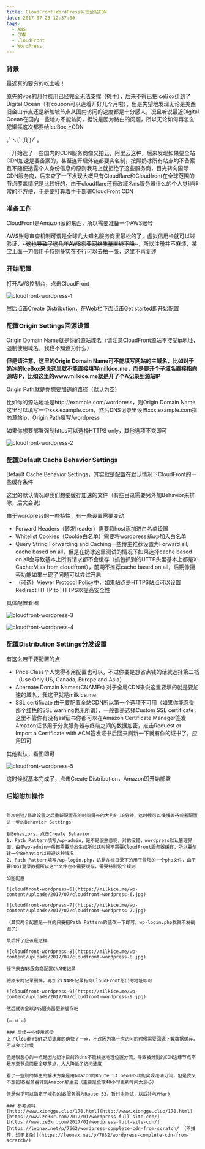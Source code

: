 ```yaml
---
title: CloudFront+WordPress实现全站CDN
date: 2017-07-25 12:37:00
tags:
  - AWS
  - CDN
  - CloudFront
  - WordPress
---
```


### 背景
最近真的要穷的吃土啦！

原先的vps的月付费用已经完全无法支撑（摊手），后来不得已把IceBox迁到了Digital Ocean（有coupon可以连着开好几个月啦），但是失望地发现无论是美西旧金山节点还是新加坡节点从国内访问的速度都是十分感人，况且听说最近Digital Ocean在国内一些地方不能访问，据说是因为路由的问题，所以无论如何再怎么犯懒癌这次都要给IceBox上CDN

｡ﾟヽ(ﾟ´Д`)ﾉﾟ｡

一开始选了一些国内的CDN服务商像又拍云，阿里云这种，后来发现如果要全站CDN加速是要备案的，甚至连开启外链都要实名制，按照奶冰所有站点均不备案且不随便透露个人身份信息的原则我马上就拒绝了这些服务商，目光转向国际CDN服务商，后来查了一下发现大概只有Cloudflare和Cloudfront在全球范围的节点覆盖情况是比较好的，由于cloudflare还有改域名ns服务器什么的个人觉得非常的不方便，于是便打算着手于部署CloudFront CDN

### 准备工作
CloudFront是Amazon家的东西，所以需要准备一个AWS账号

AWS账号审查机制可谓是全球几大知名服务商里最松的了，虚拟信用卡就可以过验证，~~~这也导致了这几年AWS东亚网络质量直线下降~~~，所以注册并不麻烦，某宝上面一刀信用卡特别多实在不行可以去拍一张，这里不再复述

### 开始配置
打开AWS控制台，点击CloudFront

![cloudfront-wordpress-1](https://milkice.me/wp-content/uploads/2017/07/wordpress-cloudfront-1.jpg)

然后点击Create Distribution，在Web栏下面点击Get started即开始配置

### 配置Origin Settings回源设置
Origin Domain Name就是你的源站域名（请注意CloudFront源站不接受ip地址，强制使用域名，我也不知道为什么）

**但是请注意，这里的Origin Domain Name可不能填写网站的主域名，比如对于奶冰的IceBox来说这里就不能直接填写milkice.me，而是要开个子域名直接指向源站IP，比如这里的www.milkice.me就是开了个A记录到源站IP**

Origin Path就是你想要加速的路径（默认为空）

比如你的源站地址是http://example.com/wordpress，则Origin Domain Name这里可以填写一个xxx.example.com，然后DNS记录里设置xxx.example.com指向源站ip，Origin Path填写/wordpress

如果你想要部署强制https可以选择HTTPS only，其他选项不变即可

![cloudfront-wordpress-2](https://milkice.me/wp-content/uploads/2017/07/cloudfront-wordpress-2.jpg)

### 配置Default Cache Behavior Settings
Default Cache Behavior Settings，其实就是配置在默认情况下CloudFront的一些缓存条件

这里的默认情况即我们想要缓存加速的文件（有些目录需要另外加Behavior来排除，后文会说）

由于wordpress的一些特性，有一些设置需要变动
  - Forward Headers（转发header）需要将host添加进白名单设置
  - Whitelist Cookies（Cookie白名单）需要将wordpress*和wp*加入白名单
  - Query String Forwarding and Caching一些博主推荐设置为Forward all, cache based on all，但是在奶冰这里测试的情况下如果选择cache based on all会导致基本上所有请求都不会缓存（抓包抓到的HTTP头里基本上都是X-Cache:Miss from cloudfront），前期不推荐cache based on all，后期像搜索功能如果出现了问题可以尝试开启
  - （可选）Viewer Protocol Policy中，如果站点是HTTPS站点可以设置Redirect HTTP to HTTPS以提高安全性
  
具体配置看图

![cloudfront-wordpress-3](https://milkice.me/wp-content/uploads/2017/07/cloudfront-wordpress-3.jpg)

![cloudfront-wordpress-4](https://milkice.me/wp-content/uploads/2017/07/cloudfront-wordpress-4.jpg)

### 配置Distribution Settings分发设置

有这么若干要配置的点
  - Price Class个人觉得不用配置也可以，不过你要是想省点钱的话就选择第二档（Use Only US, Canada, Europe and Asia）
  - Alternate Domain Names(CNAMEs) 对于全局CDN来说这里要填的就是要加速的域名，我这里就是milkice.me
  - SSL certificate 由于要配置全站CDN所以第一个选项不可用（如果你能忍受那个红色的SSL warning也无所谓），一般都是选择Custom SSL certificate，这里不管你有没有ssl证书你都可以在Amazon Certificate Manager签发Amazon证书用于分发服务器与终端之间的数据加密，点击Request or Import a Certificate with ACM签发证书后回来刷新一下就有你的证书了，应用即可

其他默认，看图即可

![cloudfront-wordpress-5](https://milkice.me/wp-content/uploads/2017/07/cloudfront-wordpress-5.jpg)

这时候就基本完成了，点击Create Distribution，Amazon即开始部署

### 后期附加操作
~~~估计因为CloudFront在全球节点太多了吧~~~

每次创建/修改设置之后重新配置花的时间挺长的大约5-10分钟，这时候可以慢慢等待或者配置进一步的Behavior Settings

到Behaviors，点击Create Behavior
1. Path Pattern填写/wp-admin，是不是很熟悉呢，对的没错，wordpress默认管理界面，由于wp-admin一般都需要动态生成所以这时候不需要CloudFront服务器缓存，所以要创建一个Behavior以规避这种情况
2. Path Pattern填写/wp-login.php，这是在根目录下的用于登陆的一个php文件，由于要POST登录数据所以这个文件也不需要缓存，需要特别设个规则

如图配置

![cloudfront-wordpress-6](https://milkice.me/wp-content/uploads/2017/07/cloudfront-wordpress-6.jpg)

![cloudfront-wordpress-7](https://milkice.me/wp-content/uploads/2017/07/cloudfront-wordpress-7.jpg)

（其实两个配置是一样的只要把Path Pattern的值改一下即可，wp-login.php我就不发截图了）

最后好了应该是这样

![cloudfront-wordpress-8](https://milkice.me/wp-content/uploads/2017/07/cloudfront-wordpress-8.jpg)

接下来去NS服务商配置CNAME记录

将原来的记录删掉，再加个CNAME记录指向CloudFront给出的地址即可

![cloudfront-wordpress-9](https://milkice.me/wp-content/uploads/2017/07/cloudfront-wordpress-9.jpg)

然后就等全球DNS服务器更新缓存吧

(๑´ㅂ`๑)

### 后续一些使用感受
上了CloudFront之后速度的确快了一点，不过因为第一次访问的时候需要回源下载数据缓存，所以会比较慢

但是很恶心的一点是因为奶冰目前的dns不能根据地理位置分流，导致被分到的CDN边缘节点不是东亚节点而是全球节点，大大降低了访问速度

看了一些别的博主的解决方案是用Amazon的Route 53 GeoDNS功能实现准确分流，但是我又不想把NS服务器转到Amazon那里去（主要是全球48小时更新时间太恶心）

但是似乎可以指定子域名的NS服务器为Route 53，暂时未测试，以后补坑#Mark

### 参考资料
[http://www.xiongge.club/170.html](http://www.xiongge.club/170.html)
[https://www.ze3kr.com/2017/01/wordpress-full-site-cdn/][https://www.ze3kr.com/2017/01/wordpress-full-site-cdn/]
[https://leonax.net/p/7662/wordpress-complete-cdn-from-scratch/ （不推荐，过于复杂）](https://leonax.net/p/7662/wordpress-complete-cdn-from-scratch/)

